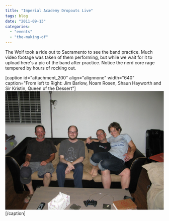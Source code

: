 ```yaml
---
title: "Imperial Academy Dropouts Live"
tags: blog
date: "2011-09-13"
categories: 
  - "events"
  - "the-making-of"
---
```


The Wolf took a ride out to Sacramento to see the band practice. Much video footage was taken of them performing, but while we wait for it to upload here's a pic of the band after practice. Notice the nerd core rage tempered by hours of rocking out.

\[caption id="attachment\_200" align="alignnone" width="640" caption="From left to Right: Jim Barlow, Noam Rosen, Shaun Hayworth and Sir Kristin, Queen of the Dessert"\][![Dudes Chillin on the Couch](images/IMG_3513-1024x768.jpg "IAD")](http://www.bigbadcon.com/wp-content/uploads/2011/09/IMG_3513.jpg)\[/caption\]
